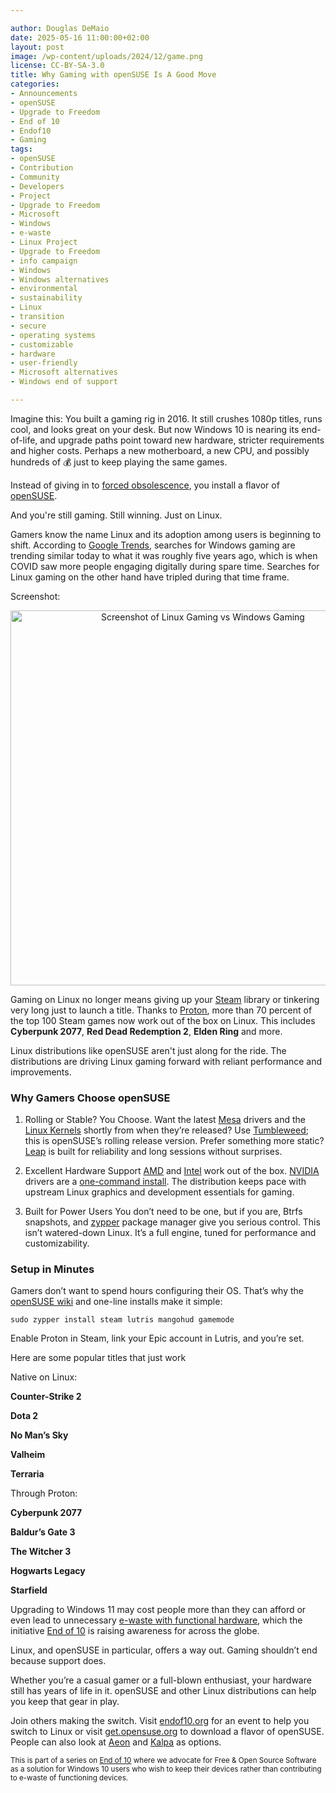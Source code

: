 ```yaml
---

author: Douglas DeMaio
date: 2025-05-16 11:00:00+02:00
layout: post
image: /wp-content/uploads/2024/12/game.png
license: CC-BY-SA-3.0
title: Why Gaming with openSUSE Is A Good Move
categories:
- Announcements
- openSUSE
- Upgrade to Freedom
- End of 10
- Endof10
- Gaming
tags:
- openSUSE
- Contribution
- Community
- Developers
- Project
- Upgrade to Freedom
- Microsoft
- Windows
- e-waste
- Linux Project
- Upgrade to Freedom 
- info campaign
- Windows
- Windows alternatives
- environmental 
- sustainability
- Linux 
- transition
- secure 
- operating systems 
- customizable 
- hardware
- user-friendly 
- Microsoft alternatives
- Windows end of support

---
```


Imagine this: You built a gaming rig in 2016. It still crushes 1080p titles, runs cool, and looks great on your desk. But now Windows 10 is nearing its end-of-life, and upgrade paths point toward new hardware, stricter requirements and higher costs. Perhaps a new motherboard, a new CPU, and possibly hundreds of 💰 just to keep playing the same games.

Instead of giving in to [forced obsolescence](https://en.wikipedia.org/wiki/Planned_obsolescence), you install a flavor of [openSUSE](https://get.opensuse.org/).

And you're still gaming. Still winning. Just on Linux.

Gamers know the name Linux and its adoption among users is beginning to shift. According to [Google Trends](https://trends.google.com/), searches for Windows gaming are trending similar today to what it was roughly five years ago, which is when COVID saw more people engaging digitally during spare time. Searches for Linux gaming on the other hand have tripled during that time frame.

Screenshot:
<p align="center">
  <img src="https://news.opensuse.org/wp-content/uploads/2025/05/trend.png" alt="Screenshot of Linux Gaming vs Windows Gaming" width="600">
</p>

Gaming on Linux no longer means giving up your [Steam](https://store.steampowered.com/) library or tinkering very long just to launch a title. Thanks to [Proton](https://github.com/ValveSoftware/Proton), more than 70 percent of the top 100 Steam games now work out of the box on Linux. This includes **Cyberpunk 2077**, **Red Dead Redemption 2**, **Elden Ring** and more.

Linux distributions like openSUSE aren't just along for the ride. The distributions are driving Linux gaming forward with reliant performance and improvements.

### Why Gamers Choose openSUSE

1. Rolling or Stable? You Choose.
Want the latest [Mesa](https://www.mesa3d.org/) drivers and the [Linux Kernels](https://www.kernel.org/) shortly from when they’re released? Use [Tumbleweed](https://get.opensuse.org/tumbleweed/); this is openSUSE’s rolling release version. Prefer something more static? [Leap](https://get.opensuse.org/leap/) is built for reliability and long sessions without surprises.

2. Excellent Hardware Support
[AMD](https://www.amd.com) and [Intel](https://www.intel.com/) work out of the box. [NVIDIA](https://www.nvidia.com) drivers are a [one-command install](https://news.opensuse.org/2025/01/16/gaming-on-linux-how-os-stacks-up/). The distribution keeps pace with upstream Linux graphics and development essentials for gaming.

3. Built for Power Users
You don’t need to be one, but if you are, Btrfs snapshots, and [zypper](https://en.opensuse.org/SDB:Zypper_usage) package manager give you serious control. This isn’t watered-down Linux. It’s a full engine, tuned for performance and customizability.

### Setup in Minutes

Gamers don’t want to spend hours configuring their OS. That’s why the [openSUSE wiki](https://en.opensuse.org/) and one-line installs make it simple:

`sudo zypper install steam lutris mangohud gamemode`

Enable Proton in Steam, link your Epic account in Lutris, and you’re set. 


Here are some popular titles that just work

Native on Linux:

**Counter-Strike 2**

**Dota 2**

**No Man’s Sky**

**Valheim**

**Terraria**

Through Proton:

**Cyberpunk 2077**

**Baldur’s Gate 3**

**The Witcher 3**

**Hogwarts Legacy**

**Starfield**


Upgrading to Windows 11 may cost people more than they can afford or even lead to unnecessary [e-waste with functional hardware](https://news.opensuse.org/2025/04/14/replace-windows-not-your-device/), which the initiative [End of 10](https://endof10.org/) is raising awareness for across the globe. 

Linux, and openSUSE in particular, offers a way out. Gaming shouldn’t end because support does. 

Whether you’re a casual gamer or a full-blown enthusiast, your hardware still has years of life in it. openSUSE and other Linux distributions can help you keep that gear in play.

Join others making the switch. Visit [endof10.org](https://endof10.org/)  for an event to help you switch to Linux or visit [get.opensuse.org](https://get.opensuse.org/) to download a flavor of openSUSE. People can also look at [Aeon](https://aeondesktop.github.io/) and [Kalpa](https://kalpadesktop.org/) as options.

<small> This is part of a series on [End of 10](https://news.opensuse.org/category/upgrade-to-freedom) where we advocate for Free & Open Source Software as a solution for Windows 10 users who wish to keep their devices rather than contributing to e-waste of functioning devices.</small>

<meta name="openSUSE, Open Source, development, Windows 10, end of support, transition, Upgrade to Freedom, campaign, Linux, distributions, e-waste reduction, hardware sustainability, Ubuntu, Fedora, AlmaLinux, Debian, environmental benefits, secure operating systems, customizable, Joanna Murzyn, KDE, Akademy, electronic waste, open source, alternatives, computer longevity, user-friendly, live tutorials, ISO, installation, Leap, Tumbleweed, Aeon, Kalpa, Slowroll, gaming, End of 10" content="HTML,CSS,XML,JavaScript">

